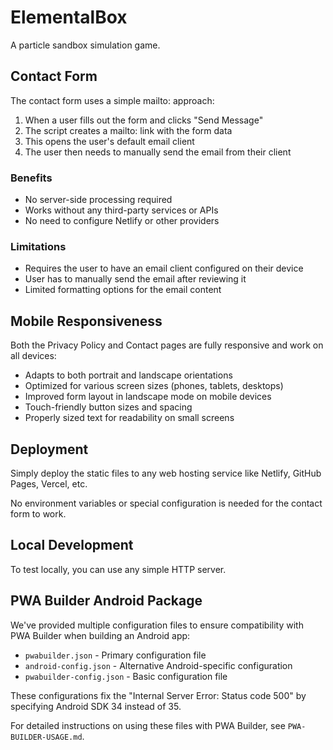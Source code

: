 # ElementalBox

A particle sandbox simulation game.

## Contact Form

The contact form uses a simple mailto: approach:

1. When a user fills out the form and clicks "Send Message"
2. The script creates a mailto: link with the form data
3. This opens the user's default email client
4. The user then needs to manually send the email from their client

### Benefits

- No server-side processing required
- Works without any third-party services or APIs
- No need to configure Netlify or other providers

### Limitations

- Requires the user to have an email client configured on their device
- User has to manually send the email after reviewing it
- Limited formatting options for the email content

## Mobile Responsiveness

Both the Privacy Policy and Contact pages are fully responsive and work on all devices:

- Adapts to both portrait and landscape orientations
- Optimized for various screen sizes (phones, tablets, desktops)
- Improved form layout in landscape mode on mobile devices
- Touch-friendly button sizes and spacing
- Properly sized text for readability on small screens

## Deployment

Simply deploy the static files to any web hosting service like Netlify, GitHub Pages, Vercel, etc.

No environment variables or special configuration is needed for the contact form to work.

## Local Development

To test locally, you can use any simple HTTP server. 

## PWA Builder Android Package

We've provided multiple configuration files to ensure compatibility with PWA Builder when building an Android app:

- `pwabuilder.json` - Primary configuration file
- `android-config.json` - Alternative Android-specific configuration
- `pwabuilder-config.json` - Basic configuration file

These configurations fix the "Internal Server Error: Status code 500" by specifying Android SDK 34 instead of 35.

For detailed instructions on using these files with PWA Builder, see `PWA-BUILDER-USAGE.md`. 